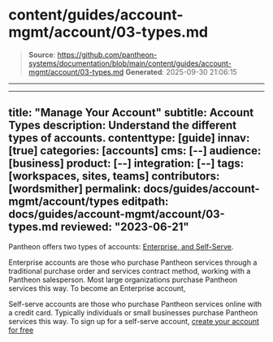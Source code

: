 # content/guides/account-mgmt/account/03-types.md

> **Source**: https://github.com/pantheon-systems/documentation/blob/main/content/guides/account-mgmt/account/03-types.md
> **Generated**: 2025-09-30 21:06:15

---

---
title: "Manage Your Account"
subtitle: Account Types
description: Understand the different types of accounts.
contenttype: [guide]
innav: [true]
categories: [accounts]
cms: [--]
audience: [business]
product: [--]
integration: [--]
tags: [workspaces, sites, teams]
contributors: [wordsmither]
permalink: docs/guides/account-mgmt/account/types
editpath: docs/guides/account-mgmt/account/03-types.md
reviewed: "2023-06-21"
---

Pantheon offers two types of accounts: [Enterprise, and Self-Serve](/guides/account-mgmt/workspace-sites-teams#enterprise-vs-self-serve-customers).

Enterprise accounts are those who purchase Pantheon services through a traditional purchase order and services contract method, working with a Pantheon salesperson. Most large organizations purchase Pantheon services this way.  To become an Enterprise account,

Self-serve accounts are those who purchase Pantheon services online with a credit card. Typically individuals or small businesses purchase Pantheon services this way.  To sign up for a self-serve account, [create your account for free](https://pantheon.io/register?docs)
